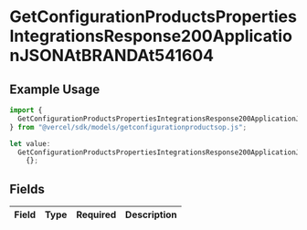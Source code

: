 # GetConfigurationProductsPropertiesIntegrationsResponse200ApplicationJSONAtBRANDAt541604

## Example Usage

```typescript
import {
  GetConfigurationProductsPropertiesIntegrationsResponse200ApplicationJSONAtBRANDAt541604,
} from "@vercel/sdk/models/getconfigurationproductsop.js";

let value:
  GetConfigurationProductsPropertiesIntegrationsResponse200ApplicationJSONAtBRANDAt541604 =
    {};
```

## Fields

| Field       | Type        | Required    | Description |
| ----------- | ----------- | ----------- | ----------- |